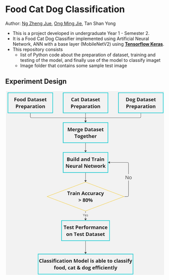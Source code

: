 # Food Cat Dog Classification
Author: [Ng Zheng Jue](https://github.com/xinjue37), [Ong Ming Jie](https://github.com/ethanong98), Tan Shan Yong

* This is a project developed in undergraduate Year 1 - Semester 2. 
* It is a Food Cat Dog Classifier implemented using Artificial Neural Network, ANN with a base layer (MobileNetV2) using **[Tensorflow Keras](https://www.tensorflow.org/guide/keras)**.
* This repository consists
  - list of Python code about the preparation of dataset, training and testing of the model, and finally use of the model to classify imaget
  - Image folder that contains some sample test image

## Experiment Design
<p align="center">
<img src="Experiment_design.jpg" width="500">
</p>
